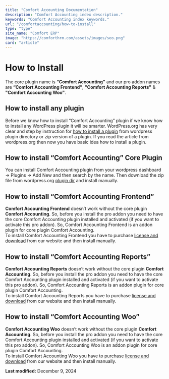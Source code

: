 ```yaml
---
title: "Comfort Accounting Documentation"
description: "Comfort Accounting index description."
keywords: "Comfort Accounting index keywords."
url: "/comfortaccounting/how-to-install"
type: "type"
site_name: "Comfort ERP"
image: "https://comforthrm.com/assets/images/seo.png"
card: "article"
---
```

# How to Install

The core plugin name is **“Comfort Accounting”** and our pro addon names are **“Comfort Accounting Frontend”**, **"Comfort Accounting Reports"** & **"Comfort Accounting Woo"**.

## How to install any plugin

Before we know how to install “Comfort Accounting” plugin if we know how to install any WordPress plugin it will be smarter. WordPress.org has very clear and step by instruction for [how to install a plugin](https://wordpress.org/documentation/article/manage-plugins/#installing-plugins-1) from wordpress plugin directory or zip version of a plugin. If you read the article from wordpress.org then now you have basic idea how to install a plugin.

## How to install “Comfort Accounting” Core Plugin

You can install Comfort Accounting plugin from your wordpress dashboard -> Plugins -> Add New and then search by the name. Then download the zip file from wordpress.org [plugin dir](https://wordpress.org/plugins/comfortaccounting/) and install manually.

## How to install “Comfort Accounting Frontend”

**Comfort Accounting Frontend** doesn’t work without the core plugin **Comfort Accounting**. So, before you install the pro addon you need to have the core Comfort Accounting plugin installed and activated (if you want to activate this pro addon). So, Comfort Accounting Frontend is an addon plugin for core plugin Comfort Accounting.  
To install Comfort Accounting Frontend you have to purchase [license and download](https://codeboxr.com/product/cbx-changelog-for-wordpress/#downloadarea) from our website and then install manually.

## How to install “Comfort Accounting Reports”

**Comfort Accounting Reports** doesn’t work without the core plugin **Comfort Accounting**. So, before you install the pro addon you need to have the core Comfort Accounting plugin installed and activated (if you want to activate this pro addon). So, Comfort Accounting Reports is an addon plugin for core plugin Comfort Accounting.  
To install Comfort Accounting Reports you have to purchase [license and download](https://codeboxr.com/product/cbx-changelog-for-wordpress/#downloadarea) from our website and then install manually.

## How to install “Comfort Accounting Woo”

**Comfort Accounting Woo** doesn’t work without the core plugin **Comfort Accounting**. So, before you install the pro addon you need to have the core Comfort Accounting plugin installed and activated (if you want to activate this pro addon). So, Comfort Accounting Woo is an addon plugin for core plugin Comfort Accounting.  
To install Comfort Accounting Woo you have to purchase [license and download](https://codeboxr.com/product/cbx-changelog-for-wordpress/#downloadarea) from our website and then install manually.

**Last modified:** December 9, 2024